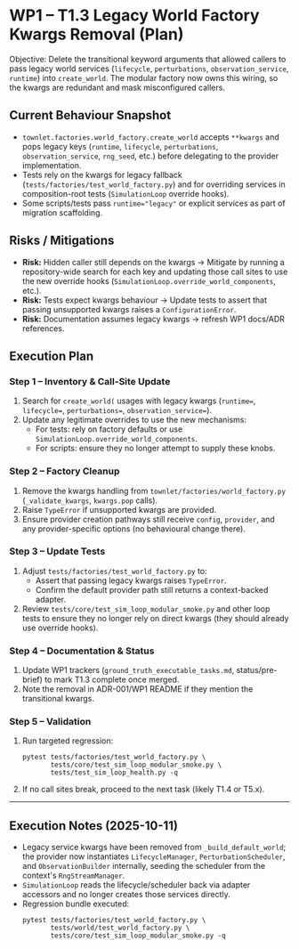 # WP1 – T1.3 Legacy World Factory Kwargs Removal (Plan)

Objective: Delete the transitional keyword arguments that allowed callers to pass
legacy world services (`lifecycle`, `perturbations`, `observation_service`,
`runtime`) into `create_world`. The modular factory now owns this wiring, so the
kwargs are redundant and mask misconfigured callers.

## Current Behaviour Snapshot
- `townlet.factories.world_factory.create_world` accepts `**kwargs` and pops
  legacy keys (`runtime`, `lifecycle`, `perturbations`, `observation_service`,
  `rng_seed`, etc.) before delegating to the provider implementation.
- Tests rely on the kwargs for legacy fallback (`tests/factories/test_world_factory.py`)
  and for overriding services in composition-root tests (`SimulationLoop` override hooks).
- Some scripts/tests pass `runtime="legacy"` or explicit services as part of
  migration scaffolding.

## Risks / Mitigations
- **Risk:** Hidden caller still depends on the kwargs → Mitigate by running a
  repository-wide search for each key and updating those call sites to use the
  new override hooks (`SimulationLoop.override_world_components`, etc.).
- **Risk:** Tests expect kwargs behaviour → Update tests to assert that passing
  unsupported kwargs raises a `ConfigurationError`.
- **Risk:** Documentation assumes legacy kwargs → refresh WP1 docs/ADR references.

## Execution Plan

### Step 1 – Inventory & Call-Site Update
1. Search for `create_world(` usages with legacy kwargs (`runtime=`, `lifecycle=`,
   `perturbations=`, `observation_service=`).
2. Update any legitimate overrides to use the new mechanisms:
   - For tests: rely on factory defaults or use `SimulationLoop.override_world_components`.
   - For scripts: ensure they no longer attempt to supply these knobs.

### Step 2 – Factory Cleanup
1. Remove the kwargs handling from `townlet/factories/world_factory.py`
   (`_validate_kwargs`, `kwargs.pop` calls).
2. Raise `TypeError` if unsupported kwargs are provided.
3. Ensure provider creation pathways still receive `config`, `provider`, and any
   provider-specific options (no behavioural change there).

### Step 3 – Update Tests
1. Adjust `tests/factories/test_world_factory.py` to:
   - Assert that passing legacy kwargs raises `TypeError`.
   - Confirm the default provider path still returns a context-backed adapter.
2. Review `tests/core/test_sim_loop_modular_smoke.py` and other loop tests to
   ensure they no longer rely on direct kwargs (they should already use override hooks).

### Step 4 – Documentation & Status
1. Update WP1 trackers (`ground_truth_executable_tasks.md`, status/pre-brief) to
   mark T1.3 complete once merged.
2. Note the removal in ADR-001/WP1 README if they mention the transitional kwargs.

### Step 5 – Validation
1. Run targeted regression:
   ```
   pytest tests/factories/test_world_factory.py \
          tests/core/test_sim_loop_modular_smoke.py \
          tests/test_sim_loop_health.py -q
   ```
2. If no call sites break, proceed to the next task (likely T1.4 or T5.x).

---

## Execution Notes (2025-10-11)
- Legacy service kwargs have been removed from `_build_default_world`; the provider
  now instantiates `LifecycleManager`, `PerturbationScheduler`, and
  `ObservationBuilder` internally, seeding the scheduler from the context's
  `RngStreamManager`.
- `SimulationLoop` reads the lifecycle/scheduler back via adapter accessors and no
  longer creates those services directly.
- Regression bundle executed:
  ```
  pytest tests/factories/test_world_factory.py \
         tests/world/test_world_factory.py \
         tests/core/test_sim_loop_modular_smoke.py -q
  ```
